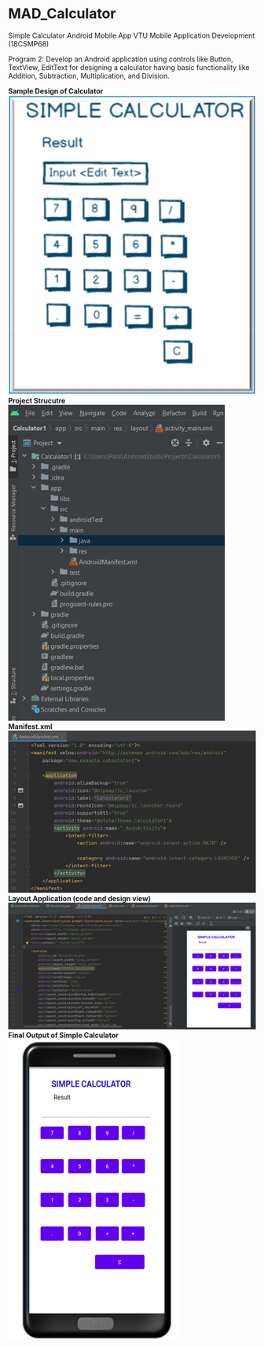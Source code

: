 # MAD_Calculator
Simple Calculator Android Mobile App
VTU Mobile Application Development (18CSMP68)

Program 2: Develop an Android application using controls like Button, TextView, EditText for designing a calculator having basic functionality like Addition, Subtraction, Multiplication, and Division.

<b>Sample Design of Calculator<b> </br>
![alt text](https://github.com/bbpatil/MAD_Calculator/blob/master/images/sampledesign.png "Sample Design")
</br>
<b>Project Strucutre<b></br>
![alt text](https://github.com/bbpatil/MAD_Calculator/blob/master/images/projectstructure.png "Project Layout")
</br>
<b>Manifest.xml<b></br>
![alt text](https://github.com/bbpatil/MAD_Calculator/blob/master/images/manifest.png "Manifest file")
</br>
<b>Layout Application (code and design view)<b></br>
![alt text](https://github.com/bbpatil/MAD_Calculator/blob/master/images/layout.png "Layout")
</br>
<b>Final Output of Simple Calculator<b>
</br>
![alt text](https://github.com/bbpatil/MAD_Calculator/blob/master/images/output.png "Output")
